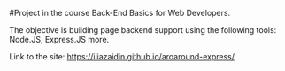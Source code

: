 #Project in the course Back-End Basics for Web Developers.

The objective is building page backend support using the following tools: Node.JS, Express.JS more.

Link to the site: https://iliazaidin.github.io/aroaround-express/



